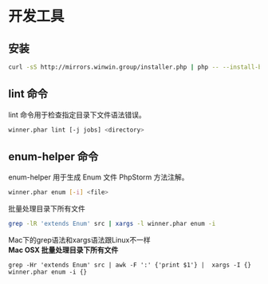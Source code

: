 # 开发工具

## 安装

```bash
curl -sS http://mirrors.winwin.group/installer.php | php -- --install-bin=$HOME/bin winner
```

## lint 命令

lint 命令用于检查指定目录下文件语法错误。

```bash
winner.phar lint [-j jobs] <directory>
```
## enum-helper 命令

enum-helper 用于生成 Enum 文件 PhpStorm 方法注解。

```bash
winner.phar enum [-i] <file>
```

批量处理目录下所有文件

```bash
grep -lR 'extends Enum' src | xargs -l winner.phar enum -i
```
Mac下的grep语法和xargs语法跟Linux不一样   
**Mac OSX 批量处理目录下所有文件**
```shell
grep -Hr 'extends Enum' src | awk -F ':' {'print $1'} |  xargs -I {} winner.phar enum -i {}
```